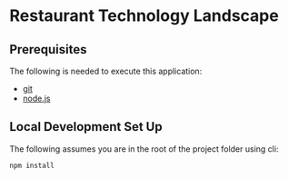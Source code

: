 # Restaurant Technology Landscape

## Prerequisites
The following is needed to execute this application:

* [git](https://git-scm.com/)
* [node.js](https://nodejs.org/en/)

## Local Development Set Up

The following assumes you are in the root of the project folder using cli:

```
npm install
```